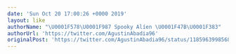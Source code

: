 ```yaml
---
date: 'Sun Oct 20 17:00:26 +0000 2019'
layout: like
authorName: "\U0001F578\U0001F987 Spooky Alíen \U0001F47B\U0001F383"
authorUrl: 'https://twitter.com/AgustinAbadia96'
originalPost: 'https://twitter.com/AgustinAbadia96/status/1185963998568747010'
---
```

